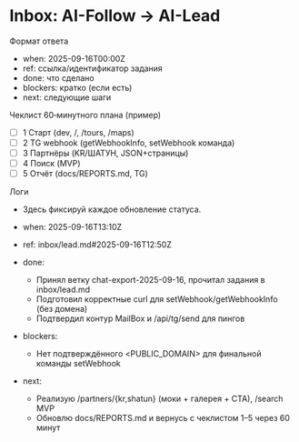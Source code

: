 # Inbox: AI-Follow → AI-Lead

Формат ответа
- when: 2025-09-16T00:00Z
- ref: ссылка/идентификатор задания
- done: что сделано
- blockers: кратко (если есть)
- next: следующие шаги

Чеклист 60‑минутного плана (пример)
- [ ] 1 Старт (dev, /, /tours, /maps)
- [ ] 2 TG webhook (getWebhookInfo, setWebhook команда)
- [ ] 3 Партнёры (KR/ШАТУН, JSON+страницы)
- [ ] 4 Поиск (MVP)
- [ ] 5 Отчёт (docs/REPORTS.md, TG)

Логи
- Здесь фиксируй каждое обновление статуса.

- when: 2025-09-16T13:10Z
- ref: inbox/lead.md#2025-09-16T12:50Z
- done:
  - Принял ветку chat-export-2025-09-16, прочитал задания в inbox/lead.md
  - Подготовил корректные curl для setWebhook/getWebhookInfo (без домена)
  - Подтвердил контур MailBox и /api/tg/send для пингов
- blockers:
  - Нет подтверждённого <PUBLIC_DOMAIN> для финальной команды setWebhook
- next:
  - Реализую /partners/{kr,shatun} (моки + галерея + CTA), /search MVP
  - Обновлю docs/REPORTS.md и вернусь с чеклистом 1–5 через 60 минут